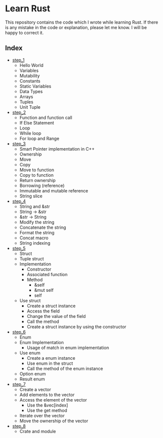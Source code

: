 # Learn Rust

This repository contains the code which I wrote while learning Rust. If there is any mistake in the code or explanation, please let me know. I will be happy to correct it.

## Index

- [step_1](step_1)
    - Hello World
    - Variables
    - Mutability
    - Constants
    - Static Variables
    - Data Types
    - Arrays
    - Tuples
    - Unit Tuple
- [step_2](step_2)
    - Function and function call
    - If Else Statement
    - Loop
    - While loop
    - For loop and Range
- [step_3](step_3)
    - Smart Pointer implementation in C++
    - Ownership
    - Move
    - Copy
    - Move to function
    - Copy to function
    - Return ownership
    - Borrowing (reference)
    - Immutable and mutable reference
    - String slice
- [step_4](step_4)
    - String and &str
    - String -> &str
    - &str -> String
    - Modify the string
    - Concatenate the string
    - Format the string
    - Concat macro
    - String indexing
- [step_5](step_5)
    - Struct
    - Tuple struct
    - Implementation
        - Constructor
        - Associated function
        - Method
            - &self
            - &mut self
            - self
    - Use struct
        - Create a struct instance
        - Access the field
        - Change the value of the field
        - Call the method
        - Create a struct instance by using the constructor
- [step_6](step_6)
    - Enum
    - Enum Implementation
        - Usage of match in enum implementation
    - Use enum
        - Create a enum instance
        - Use enum in the struct
        - Call the method of the enum instance
    - Option enum
    - Result enum
- [step_7](step_7)
    - Create a vector 
    - Add elements to the vector
    - Access the element of the vector
        - Use the &vec[index]
        - Use the get method
    - Iterate over the vector
    - Move the ownership of the vector
- [step_8](step_8)
    - Crate and module